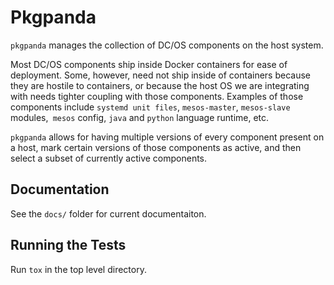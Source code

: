 # Pkgpanda

`pkgpanda` manages the collection of DC/OS components on the host system.

Most DC/OS components ship inside Docker containers for ease of deployment. Some, however, need not ship inside of
containers because they are hostile to containers, or because the host OS we are integrating with needs tighter
coupling with those components. Examples of those components include `systemd unit files`, `mesos-master`,
`mesos-slave` modules,` mesos` config,  `java` and `python` language runtime, etc.

`pkgpanda` allows for having multiple versions of every component present on a host, mark certain versions of those
components as active, and then select a subset of currently active components.

## Documentation

See the `docs/` folder for current documentaiton.

## Running the Tests

Run `tox` in the top level directory.
